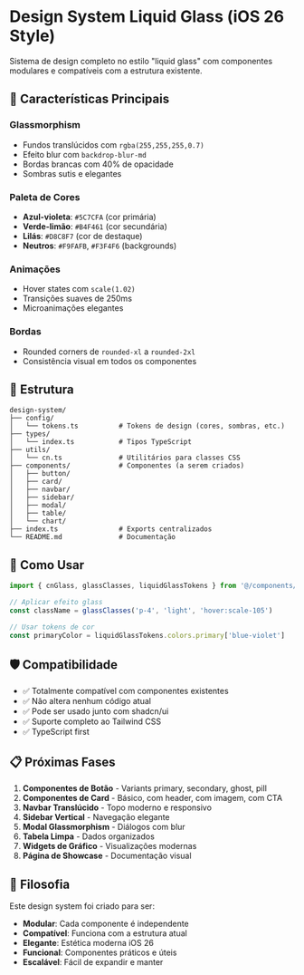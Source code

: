 
# Design System Liquid Glass (iOS 26 Style)

Sistema de design completo no estilo "liquid glass" com componentes modulares e compatíveis com a estrutura existente.

## 🎨 Características Principais

### Glassmorphism
- Fundos translúcidos com `rgba(255,255,255,0.7)`
- Efeito blur com `backdrop-blur-md`
- Bordas brancas com 40% de opacidade
- Sombras sutis e elegantes

### Paleta de Cores
- **Azul-violeta**: `#5C7CFA` (cor primária)
- **Verde-limão**: `#B4F461` (cor secundária)
- **Lilás**: `#D8C8F7` (cor de destaque)
- **Neutros**: `#F9FAFB`, `#F3F4F6` (backgrounds)

### Animações
- Hover states com `scale(1.02)`
- Transições suaves de 250ms
- Microanimações elegantes

### Bordas
- Rounded corners de `rounded-xl` a `rounded-2xl`
- Consistência visual em todos os componentes

## 📁 Estrutura

```
design-system/
├── config/
│   └── tokens.ts          # Tokens de design (cores, sombras, etc.)
├── types/
│   └── index.ts           # Tipos TypeScript
├── utils/
│   └── cn.ts              # Utilitários para classes CSS
├── components/            # Componentes (a serem criados)
│   ├── button/
│   ├── card/
│   ├── navbar/
│   ├── sidebar/
│   ├── modal/
│   ├── table/
│   └── chart/
├── index.ts               # Exports centralizados
└── README.md              # Documentação
```

## 🚀 Como Usar

```typescript
import { cnGlass, glassClasses, liquidGlassTokens } from '@/components/design-system'

// Aplicar efeito glass
const className = glassClasses('p-4', 'light', 'hover:scale-105')

// Usar tokens de cor
const primaryColor = liquidGlassTokens.colors.primary['blue-violet']
```

## 🛡️ Compatibilidade

- ✅ Totalmente compatível com componentes existentes
- ✅ Não altera nenhum código atual
- ✅ Pode ser usado junto com shadcn/ui
- ✅ Suporte completo ao Tailwind CSS
- ✅ TypeScript first

## 📋 Próximas Fases

1. **Componentes de Botão** - Variants primary, secondary, ghost, pill
2. **Componentes de Card** - Básico, com header, com imagem, com CTA
3. **Navbar Translúcido** - Topo moderno e responsivo
4. **Sidebar Vertical** - Navegação elegante
5. **Modal Glassmorphism** - Diálogos com blur
6. **Tabela Limpa** - Dados organizados
7. **Widgets de Gráfico** - Visualizações modernas
8. **Página de Showcase** - Documentação visual

## 🎯 Filosofia

Este design system foi criado para ser:
- **Modular**: Cada componente é independente
- **Compatível**: Funciona com a estrutura atual
- **Elegante**: Estética moderna iOS 26
- **Funcional**: Componentes práticos e úteis
- **Escalável**: Fácil de expandir e manter
